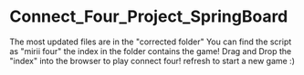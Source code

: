 # Connect_Four_Project_SpringBoard

The most updated files are in the "corrected folder" You can find the script as "mirii four" the index in the folder contains the game!
Drag and Drop the "index" into the browser to play connect four! refresh to start a new game :) 
